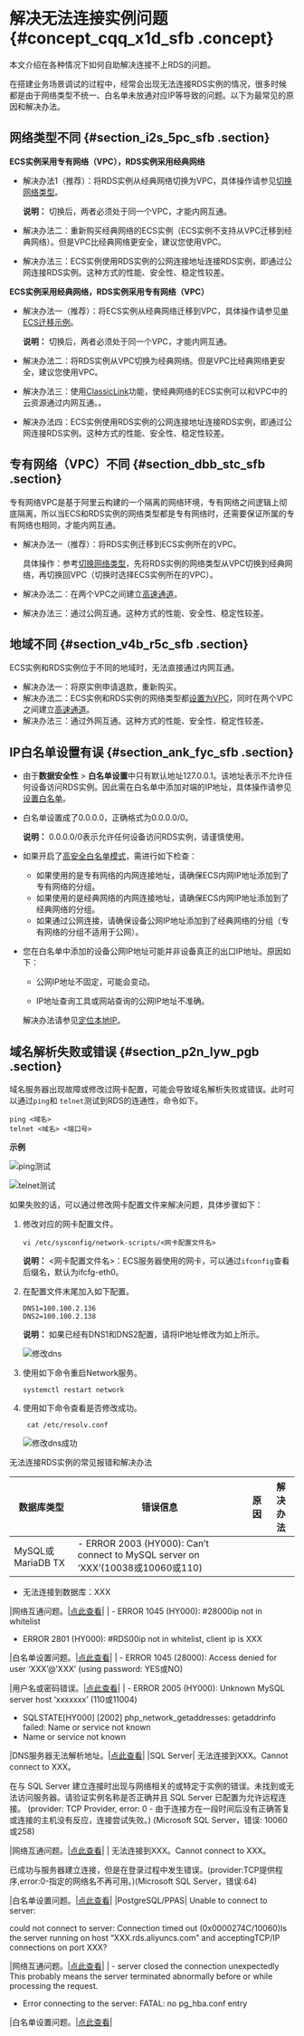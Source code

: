 # 解决无法连接实例问题 {#concept_cqq_x1d_sfb .concept}

本文介绍在各种情况下如何自助解决连接不上RDS的问题。

在搭建业务场景调试的过程中，经常会出现无法连接RDS实例的情况，很多时候都是由于网络类型不统一、白名单未放通对应IP等导致的问题。以下为最常见的原因和解决办法。

## 网络类型不同 {#section_i2s_5pc_sfb .section}

**ECS实例采用专有网络（VPC），RDS实例采用经典网络**

-   解决办法1（推荐）：将RDS实例从经典网络切换为VPC，具体操作请参见[切换网络类型](https://help.aliyun.com/document_detail/26194.html)。

    **说明：** 切换后，两者必须处于同一个VPC，才能内网互通。

-   解决办法二：重新购买经典网络的ECS实例（ECS实例不支持从VPC迁移到经典网络）。但是VPC比经典网络更安全，建议您使用VPC。
-   解决办法三：ECS实例使用RDS实例的公网连接地址连接RDS实例，即通过公网连接RDS实例。这种方式的性能、安全性、稳定性较差。

**ECS实例采用经典网络，RDS实例采用专有网络（VPC）**

-   解决办法一（推荐）：将ECS实例从经典网络迁移到VPC，具体操作请参见[单ECS迁移示例](https://help.aliyun.com/document_detail/57954.html)。

    **说明：** 切换后，两者必须处于同一个VPC，才能内网互通。

-   解决办法二：将RDS实例从VPC切换为经典网络。但是VPC比经典网络更安全，建议您使用VPC。
-   解决办法三：使用[ClassicLink](https://help.aliyun.com/document_detail/65412.html)功能，使经典网络的ECS实例可以和VPC中的云资源通过内网互通。。
-   解决办法四：ECS实例使用RDS实例的公网连接地址连接RDS实例，即通过公网连接RDS实例。这种方式的性能、安全性、稳定性较差。

## 专有网络（VPC）不同 {#section_dbb_stc_sfb .section}

专有网络VPC是基于阿里云构建的一个隔离的网络环境，专有网络之间逻辑上彻底隔离，所以当ECS和RDS实例的网络类型都是专有网络时，还需要保证所属的专有网络也相同，才能内网互通。

-   解决办法一（推荐）：将RDS实例迁移到ECS实例所在的VPC。

    具体操作：参考[切换网络类型](https://help.aliyun.com/document_detail/26194.html)，先将RDS实例的网络类型从VPC切换到经典网络，再切换回VPC（切换时选择ECS实例所在的VPC）。

-   解决办法二：在两个VPC之间建立[高速通道](https://help.aliyun.com/document_detail/44843.html)。
-   解决办法三：通过公网互通。这种方式的性能、安全性、稳定性较差。

## 地域不同 {#section_v4b_r5c_sfb .section}

ECS实例和RDS实例位于不同的地域时，无法直接通过内网互通。

-   解决办法一：将原实例申请退款，重新购买。
-   解决办法二：ECS实例和RDS实例的网络类型都[设置为VPC](https://help.aliyun.com/document_detail/26194.html)，同时在两个VPC之间建立[高速通道](https://help.aliyun.com/document_detail/44843.html)。
-   解决办法三：通过外网互通。这种方式的性能、安全性、稳定性较差。

## IP白名单设置有误 {#section_ank_fyc_sfb .section}

-   由于**数据安全性** \> **白名单设置**中只有默认地址127.0.0.1。该地址表示不允许任何设备访问RDS实例。因此需在白名单中添加对端的IP地址，具体操作请参见[设置白名单](https://help.aliyun.com/document_detail/26198.html)。
-   白名单设置成了0.0.0.0，正确格式为0.0.0.0/0。

    **说明：** 0.0.0.0/0表示允许任何设备访问RDS实例，请谨慎使用。

-   如果开启了[高安全白名单模式](https://help.aliyun.com/document_detail/88650.html)，需进行如下检查：
    -   如果使用的是专有网络的内网连接地址，请确保ECS内网IP地址添加到了专有网络的分组。
    -   如果使用的是经典网络的内网连接地址，请确保ECS内网IP地址添加到了经典网络的分组。
    -   如果通过公网连接，请确保设备公网IP地址添加到了经典网络的分组（专有网络的分组不适用于公网）。
-   您在白名单中添加的设备公网IP地址可能并非设备真正的出口IP地址。原因如下：

    -   公网IP地址不固定，可能会变动。

    -   IP地址查询工具或网站查询的公网IP地址不准确。

    解决办法请参见[定位本地IP](https://help.aliyun.com/document_detail/41754.html?spm=a2c4g.11186623.2.14.226e781bWbOItb)。


## 域名解析失败或错误 {#section_p2n_lyw_pgb .section}

域名服务器出现故障或修改过网卡配置，可能会导致域名解析失败或错误。此时可以通过`ping`和 `telnet`测试到RDS的连通性，命令如下。

```
ping <域名>
telnet <域名> <端口号>

```

**示例**

![ping测试](http://static-aliyun-doc.oss-cn-hangzhou.aliyuncs.com/assets/img/41754/154883687338361_zh-CN.png)

![telnet测试](http://static-aliyun-doc.oss-cn-hangzhou.aliyuncs.com/assets/img/41754/154883687338362_zh-CN.png)

如果失败的话，可以通过修改网卡配置文件来解决问题，具体步骤如下：

1.  修改对应的网卡配置文件。

    ```
    vi /etc/sysconfig/network-scripts/<网卡配置文件名>
    ```

    **说明：** <网卡配置文件名\>：ECS服务器使用的网卡，可以通过`ifconfig`查看后缀名，默认为ifcfg-eth0。

2.  在配置文件末尾加入如下配置。

    ```
    DNS1=100.100.2.136
    DNS2=100.100.2.138
    ```

    **说明：** 如果已经有DNS1和DNS2配置，请将IP地址修改为如上所示。

    ![修改dns](http://static-aliyun-doc.oss-cn-hangzhou.aliyuncs.com/assets/img/41754/154883687338364_zh-CN.png)

3.  使用如下命令重启Network服务。

    ```
    systemctl restart network
    ```

4.  使用如下命令查看是否修改成功。

    ```
     cat /etc/resolv.conf
    ```

    ![修改dns成功](http://static-aliyun-doc.oss-cn-hangzhou.aliyuncs.com/assets/img/41754/154883687338363_zh-CN.png)


无法连接RDS实例的常见报错和解决办法

|数据库类型|错误信息|原因|解决办法|
|-----|----|--|----|
|MySQL或MariaDB TX| -   ERROR 2003 \(HY000\): Can’t connect to MySQL server on ‘XXX’\(10038或10060或110\)
-   无法连接到数据库：XXX

 |网络互通问题。|[点此查看](https://help.aliyun.com/knowledge_detail/91274.html)|
| -   ERROR 1045 \(HY000\): \#28000ip not in whitelist
-   ERROR 2801 \(HY000\): \#RDS00ip not in whitelist, client ip is XXX

 |白名单设置问题。|[点此查看](https://help.aliyun.com/knowledge_detail/91275.html)|
| -   ERROR 1045 \(28000\): Access denied for user ‘XXX’@’XXX’ \(using password: YES或NO\)

 |用户名或密码错误。|[点此查看](https://help.aliyun.com/knowledge_detail/91277.html)|
| -   ERROR 2005 \(HY000\): Unknown MySQL server host ‘xxxxxxx’ \(110或11004\)
-   SQLSTATE\[HY000\] \[2002\] php\_network\_getaddresses: getaddrinfo failed: Name or service not known
-   Name or service not known

 |DNS服务器无法解析地址。|[点此查看](https://help.aliyun.com/knowledge_detail/92120.html)|
|SQL Server| 无法连接到XXX。Cannot connect to XXX。

 在与 SQL Server 建立连接时出现与网络相关的或特定于实例的错误。未找到或无法访问服务器。请验证实例名称是否正确并且 SQL Server 已配置为允许远程连接。 \(provider: TCP Provider, error: 0 - 由于连接方在一段时间后没有正确答复或连接的主机没有反应，连接尝试失败。\) \(Microsoft SQL Server，错误: 10060或258\)

 |网络互通问题。|[点此查看](https://help.aliyun.com/knowledge_detail/91689.html)|
| 无法连接到XXX。Cannot connect to XXX。

 已成功与服务器建立连接，但是在登录过程中发生错误。\(provider:TCP提供程序,error:0-指定的网络名不再可用。\)\(Microsoft SQL Server，错误:64\)

 |白名单设置问题。|[点此查看](https://help.aliyun.com/document_detail/26198.html)|
|PostgreSQL/PPAS| Unable to connect to server:

 could not connect to server: Connection timed out \(0x0000274C/10060\)Is the server running on host “XXX.rds.aliyuncs.com” and acceptingTCP/IP connections on port XXX?

 |网络互通问题。|[点此查看](https://help.aliyun.com/knowledge_detail/91707.html)|
| -   server closed the connection unexpectedly This probably means the server terminated abnormally before or while processing the request.
-   Error connecting to the server: FATAL: no pg\_hba.conf entry

 |白名单设置问题。|[点此查看](https://help.aliyun.com/knowledge_detail/91697.html)|

